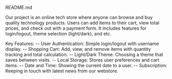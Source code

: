 README.md

Our project is an online tech store where anyone can browse and buy quality technology products. Users can add items to their cart, view total prices, and check out with a payment form. It includes features for login/logout, theme selection (light/dark), and etc.

Key Features:
    -- User Authentication: Simple login/logout with username display.
    -- Shopping Cart: Add, view, and remove items with quantity tracking and total calculation.
    -- Light/Dark Theme: Choosing a theme that saves between visits.
    -- Local Storage: Stores user preferences and cart items.
    -- Date and Time: Showing the current date to a user.
    -- Subscription: Keeping in touch with latest news from our webstore.